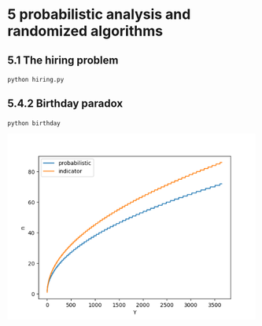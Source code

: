 # 5 probabilistic analysis and randomized algorithms

## 5.1 The hiring problem
`python hiring.py`

## 5.4.2 Birthday paradox
`python birthday`

![graph](./com-p-i.png)